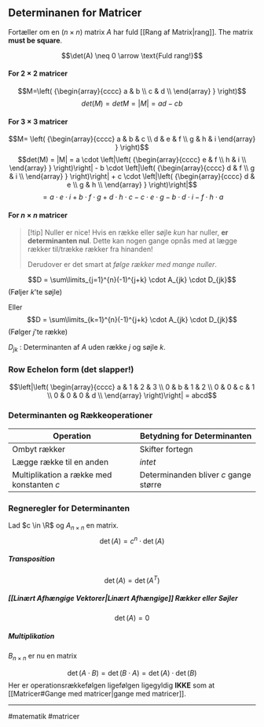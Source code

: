 ## Determinanen for Matricer
Fortæller om en ($n\times n$) matrix $A$ har fuld [[Rang af Matrix|rang]]. The matrix **must be square**.

$$\det(A) \neq 0 \arrow \text{Fuld rang!}$$





#### For $2\times 2$ matricer
$$M=\left( {\begin{array}{cccc} a & b \\ c & d \\ \end{array} } \right)$$
$$det(M) = detM = |M| = ad-cb$$
#### For $3\times 3$ matricer
$$M=
\left( {\begin{array}{cccc}
a & b & c \\
d & e & f \\
g & h & i
\end{array} } \right)$$
$$det(M) = |M| = a \cdot \left|\left( {\begin{array}{cccc} e & f \\ h & i \\ \end{array} } \right)\right| - b \cdot  \left|\left( {\begin{array}{cccc} d & f \\ g & i \\ \end{array} } \right)\right| + c \cdot \left|\left( {\begin{array}{cccc} d & e \\ g & h \\ \end{array} } \right)\right|$$
$$= a \cdot e \cdot i + b \cdot f \cdot g + d \cdot h \cdot c - c \cdot e \cdot g - b \cdot d \cdot i - f \cdot h \cdot a$$
#### For $n\times n$ matricer
>[!tip] Nuller er nice!
> Hvis en række eller søjle *kun* har nuller, **er determinanten nul**. Dette kan nogen gange opnås med at lægge rækker til/trække rækker fra hinanden! 
> 
> Derudover er det smart at *følge rækker med mange nuller*.

$$D = \sum\limits_{j=1}^{n}(-1)^{j+k} \cdot A_{jk} \cdot D_{jk}$$
(Føljer $k$'te søjle)

Eller
$$D = \sum\limits_{k=1}^{n}(-1)^{j+k} \cdot A_{jk} \cdot D_{jk}$$
(Følger $j$'te række)

$D_{jk}$ : Determinanten af $A$ uden række $j$ og søjle $k$.

### Row Echelon form (det slapper!)
$$\left|\left(
\begin{array}{cccc}
 a & 1 & 2 & 3 \\
 0 & b & 1 & 2 \\
 0 & 0 & c & 1 \\
 0 & 0 & 0 & d \\
\end{array}
\right)\right| = abcd$$

### Determinanten og Rækkeoperationer

| **Operation**                             | **Betydning for Determinanten**       |
| ----------------------------------------- | ------------------------------------- |
| Ombyt rækker                              | Skifter fortegn                       |
| Lægge række til en anden                  | *intet*                               |
| Multiplikation a række med konstanten $c$ | Determinanden bliver $c$ gange større |

### Regneregler for Determinanten
Lad $c \in \R$ og $A_{n\times n}$ en matrix.
$$\det(A) =  c^{n} \cdot \det(A)$$
##### Transposition
$$\det(A) = \det(A^{T})$$

##### [[Linært Afhængige Vektorer|Linært Afhængige]] Rækker eller Søjler
$$\det(A) = 0$$

##### Multiplikation
$B_{n\times n}$ er nu en matrix

$$\det(A \cdot B) = \det(B \cdot A) = \det(A) \cdot \det(B)$$
Her er operationsrækkefølgen ligefølgen ligegyldig **IKKE** som at [[Matricer#Gange med matricer|gange med matricer]].

---
#matematik #matricer 